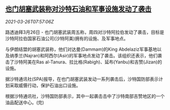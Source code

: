 <!--1616745662000-->
[也门胡塞武装称对沙特石油和军事设施发动了袭击](https://cn.reuters.com/article/yemen-houthisattack-sa-sites-0326-idCNKBS2BI0YQ)
------

<div><i>2021-03-26T07:57:06Z</i></div><p>路透迪拜3月26日 - 也门胡塞武装周五称，周四对沙特阿拉伯发动了袭击，目标是沙特阿拉伯国家石油公司(沙特阿美)拥有的设施、及军事地点。</p><p>与伊朗结盟的胡塞武装称，他们对达曼(Dammam)的King Abdelaziz军事基地以及纳季兰(Najran)和阿西尔(Asir)的军事地点发动了袭击。该组织还表示，他们袭击了沙特阿美在Ras al-Tanura、拉比格(Rabigh)、延布(Yanbu)和吉赞(Jizan)的设施。</p><p>据沙特通讯社(SPA)报导，在也门胡塞武装发动一系列袭击后，沙特国防部表示计划采取威慑行动，保护石油出口设施。</p><p>根据沙特通讯社，沙特国防部表示，其中一起袭击击中了沙特南部吉赞地区的一个油品配送中心。(完)</p>

